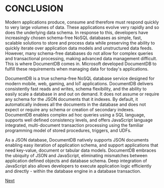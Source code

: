 # CONCLUSION

Modern applications produce, consume and therefore must respond quickly to very large volumes of data. These applications evolve very rapidly and so does the underlying data schema. In response to this, developers have increasingly chosen schema-free NoSQL databases as simple, fast, scalable solutions to store and process data while preserving the ability to quickly iterate over application data models and unstructured data feeds. However, many schema-free databases do not allow for complex queries and transactional processing, making advanced data management difficult. This is where 
DocumentDB comes in. Microsoft developed DocumentDB to fulfill these requirements when managing data for today's applications.

DocumentDB is a true schema-free NoSQL database service designed for modern mobile, web, gaming, and IoT applications. DocumentDB delivers consistently fast reads and writes, schema flexibility, and the ability to easily scale a database in and out on demand. It does not assume or require any schema for the JSON documents that it indexes. By default, it automatically indexes all the documents in the database and does not expect or require any schema or creation of secondary indexes. DocumentDB enables complex ad hoc queries using a SQL language, supports well defined consistency levels, and offers JavaScript language integrated, multi-document transaction processing using the familiar programming model of stored procedures, triggers, and UDFs.

As a JSON database, DocumentDB natively supports JSON documents enabling easy iteration of application schema, and support applications that need key-value, document or tabular data models. DocumentDB embraces the ubiquity of JSON and JavaScript, eliminating mismatches between application defined objects and database schema. Deep integration of JavaScript also allows developers to execute application logic efficiently and directly - within the database engine in a database transaction.

<a href="..\README.md">Next</a>